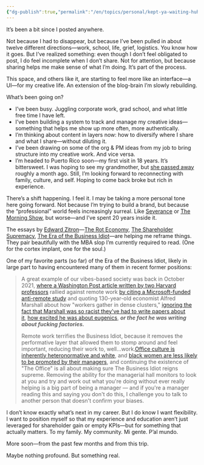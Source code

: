 ```yaml
---
{"dg-publish":true,"permalink":"/en/topics/personal/kept-ya-waiting-huh/","title":"Kept ya waiting, huh?","created":"2025-05-22T20:21:02.741-04:00","updated":"2025-05-22T20:38:00.499-04:00"}
---
```


It’s been a bit since I posted anywhere.

Not because I had to disappear, but because I’ve been pulled in about twelve different directions—work, school, life, grief, logistics. You know how it goes. But I’ve realized something: even though I don’t feel obligated to post, I do feel incomplete when I don’t share. Not for attention, but because sharing helps me make sense of what I’m doing. It’s part of the process.

This space, and others like it, are starting to feel more like an interface—a UI—for my creative life. An extension of the blog-brain I’m slowly rebuilding.

What’s been going on?
- I’ve been busy. Juggling corporate work, grad school, and what little free time I have left.
- I’ve been building a system to track and manage my creative ideas—something that helps me show up more often, more authentically.
- I’m thinking about content in layers now: how to diversify where I share and what I share—without diluting it.
- I’ve been drawing on some of the org & PM ideas from my job to bring structure into my creative work. And vice versa.
- I’m headed to Puerto Rico soon—my first visit in 18 years. It’s bittersweet. I was hoping to see my grandmother, but [she passed away](https://www.instagram.com/p/DJSjCRtNy9z/?utm_source=ig_web_copy_link&igsh=MzRlODBiNWFlZA==) roughly a month ago. Still, I’m looking forward to reconnecting with family, culture, and self. Hoping to come back broke but rich in experience.

There’s a shift happening. I feel it. I may be taking a more personal tone here going forward. Not because I’m trying to build a brand, but because the “professional” world feels increasingly surreal. Like [Severance](https://www.imdb.com/title/tt11280740/?ref_=fn_all_ttl_1) or [The Morning Show](https://www.imdb.com/title/tt7203552/), but worse—and I’ve spent 20 years inside it.

The essays by [Edward Zitron](https://www.wheresyoured.at/)—[The Rot Economy](https://www.wheresyoured.at/the-rot-economy/), [The Shareholder Supremacy](https://www.wheresyoured.at/tss/), [The Era of the Business Idiot](https://www.wheresyoured.at/the-era-of-the-business-idiot/)—are helping me reframe things. They pair beautifully with the MBA slop I’m currently required to read. (One for the cortex implant, one for the soul.) 

One of my favorite parts (so far) of the Era of the Business Idiot, likely in large part to having encountered many of them in recent former positions:

> A great example of our vibes-based society was back in October 2021, [where a Washington Post article written by two Harvard professors](https://www.wheresyoured.at/the-new-anti-remote-propaganda-wants/) rallied against remote work [by citing a Microsoft-funded anti-remote study](https://www.wheresyoured.at/microsofts-meaningless-remote-work/) and quoting 130-year-old economist Alfred Marshall about how "workers gather in dense clusters," [ignoring the fact that Marshall was so racist they've had to write papers about it](https://www.academia.edu/4446735/Race_and_Nation_in_Marshalls_Histories?ref=wheresyoured.at), [how excited he was about eugenics](https://mises.org/wire/keynes-eugenics-race-and-population-control?ref=wheresyoured.at), **_or the fact he was writing about fucking factories._**
> 
> Remote work terrifies the Business Idiot, because it removes the performative layer that allowed them to stomp around and feel important, reducing their work to, well...work.[Office culture is inherently heteronormative and white](https://www.huffpost.com/entry/black-workers-prefer-remote-work-racist-office_l_60c8f805e4b0f7e7ccf59fa1?ref=wheresyoured.at), and [black women are less likely to be promoted by their managers](https://www.pbs.org/newshour/economy/report-black-women-less-likely-to-be-promoted-supported-by-their-managers?ref=wheresyoured.at), and continuing the existence of "The Office" is all about making sure The Business Idiot reigns supreme. Removing the ability for the managerial hall monitors to look at you and try and work out what you're doing without ever really helping is a big part of being a manager — and if you're a manager reading this and saying you don't do this, I challenge you to talk to another person that doesn't confirm your biases.

I don’t know exactly what’s next in my career. But I do know I want flexibility. I want to position myself so that my experience and education aren’t just leveraged for shareholder gain or empty KPIs—but for something that actually matters. To my family. My community. Mi gente. P’al mundo.

More soon—from the past few months and from this trip.

Maybe nothing profound. But something real.